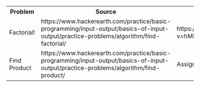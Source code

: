 <table>
  <tr>
    <th>Problem</th>
    <th>Source</th>
    <th>Youtube</th>
    
  </tr>
  <tr>
    <td>Factorial!</td>
    <td>https://www.hackerearth.com/practice/basic-programming/input-output/basics-of-input-output/practice-problems/algorithm/find-factorial/</td>
    <td>https://www.youtube.com/watch?v=hMFtDUN94WY&list=PLDPkidmKyUjusqpkJe2HVJVXnD9XcMj3K</td>
    
  </tr>
  <tr>
    <td>Find Product</td>
    <td>https://www.hackerearth.com/practice/basic-programming/input-output/basics-of-input-output/practice-problems/algorithm/find-product/</td>
    <td>Assignment 02</td>
    
  </tr>
</table>
